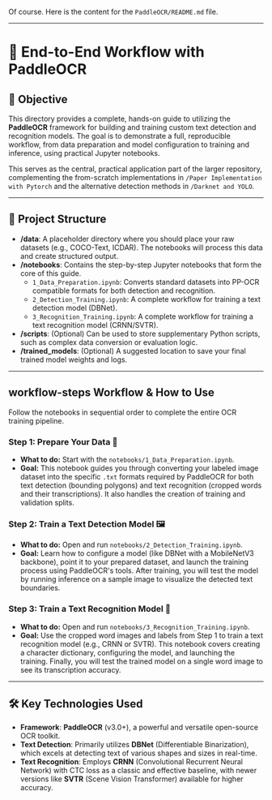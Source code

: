 Of course. Here is the content for the `PaddleOCR/README.md` file.

---

# 🚀 End-to-End Workflow with PaddleOCR

## 🎯 Objective

This directory provides a complete, hands-on guide to utilizing the **PaddleOCR** framework for building and training custom text detection and recognition models. The goal is to demonstrate a full, reproducible workflow, from data preparation and model configuration to training and inference, using practical Jupyter notebooks.

This serves as the central, practical application part of the larger repository, complementing the from-scratch implementations in `/Paper Implementation with Pytorch` and the alternative detection methods in `/Darknet and YOLO`.

---

## 📂 Project Structure

-   **/data**: A placeholder directory where you should place your raw datasets (e.g., COCO-Text, ICDAR). The notebooks will process this data and create structured output.
-   **/notebooks**: Contains the step-by-step Jupyter notebooks that form the core of this guide.
    -   `1_Data_Preparation.ipynb`: Converts standard datasets into PP-OCR compatible formats for both detection and recognition.
    -   `2_Detection_Training.ipynb`: A complete workflow for training a text detection model (DBNet).
    -   `3_Recognition_Training.ipynb`: A complete workflow for training a text recognition model (CRNN/SVTR).
-   **/scripts**: (Optional) Can be used to store supplementary Python scripts, such as complex data conversion or evaluation logic.
-   **/trained_models**: (Optional) A suggested location to save your final trained model weights and logs.

---

##  workflow-steps Workflow & How to Use

Follow the notebooks in sequential order to complete the entire OCR training pipeline.

### Step 1: Prepare Your Data 📝

-   **What to do:** Start with the `notebooks/1_Data_Preparation.ipynb`.
-   **Goal:** This notebook guides you through converting your labeled image dataset into the specific `.txt` formats required by PaddleOCR for both text detection (bounding polygons) and text recognition (cropped words and their transcriptions). It also handles the creation of training and validation splits.

### Step 2: Train a Text Detection Model 🖼️

-   **What to do:** Open and run `notebooks/2_Detection_Training.ipynb`.
-   **Goal:** Learn how to configure a model (like DBNet with a MobileNetV3 backbone), point it to your prepared dataset, and launch the training process using PaddleOCR's tools. After training, you will test the model by running inference on a sample image to visualize the detected text boundaries.

### Step 3: Train a Text Recognition Model 🔡

-   **What to do:** Open and run `notebooks/3_Recognition_Training.ipynb`.
-   **Goal:** Use the cropped word images and labels from Step 1 to train a text recognition model (e.g., CRNN or SVTR). This notebook covers creating a character dictionary, configuring the model, and launching the training. Finally, you will test the trained model on a single word image to see its transcription accuracy.

---

## 🛠️ Key Technologies Used

-   **Framework**: **PaddleOCR** (v3.0+), a powerful and versatile open-source OCR toolkit.
-   **Text Detection**: Primarily utilizes **DBNet** (Differentiable Binarization), which excels at detecting text of various shapes and sizes in real-time.
-   **Text Recognition**: Employs **CRNN** (Convolutional Recurrent Neural Network) with CTC loss as a classic and effective baseline, with newer versions like **SVTR** (Scene Vision Transformer) available for higher accuracy.
